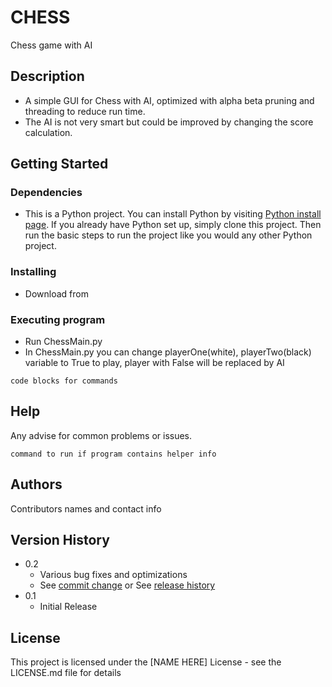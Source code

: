 # CHESS

Chess game with AI

## Description

* A simple GUI for Chess with AI, optimized with alpha beta pruning and threading to reduce run time.
* The AI is not very smart but could be improved by changing the score calculation.

## Getting Started

### Dependencies

* This is a Python project. You can install Python by visiting [Python install page](https://www.python.org/downloads/). If you already have Python set up, simply clone this project. Then run the basic steps to run the project like you would any other Python project.



### Installing

* Download from 

### Executing program

* Run ChessMain.py
* In ChessMain.py you can change playerOne(white), playerTwo(black) variable to True to play, player with False will be replaced by AI

```
code blocks for commands
```

## Help

Any advise for common problems or issues.
```
command to run if program contains helper info
```

## Authors

Contributors names and contact info

## Version History

* 0.2
    * Various bug fixes and optimizations
    * See [commit change]() or See [release history]()
* 0.1
    * Initial Release

## License

This project is licensed under the [NAME HERE] License - see the LICENSE.md file for details

